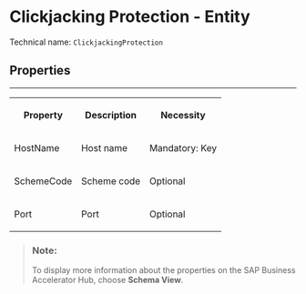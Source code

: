 <!-- loio5b78b7329612455cb722ea7e413d4895 -->

# Clickjacking Protection - Entity





Technical name: `ClickjackingProtection` 



## Properties

****


<table>
<tr>
<th valign="top">

Property



</th>
<th valign="top">

Description



</th>
<th valign="top">

Necessity



</th>
</tr>
<tr>
<td valign="top">

HostName



</td>
<td valign="top">

Host name



</td>
<td valign="top">

Mandatory: Key



</td>
</tr>
<tr>
<td valign="top">

SchemeCode



</td>
<td valign="top">

Scheme code



</td>
<td valign="top">

Optional



</td>
</tr>
<tr>
<td valign="top">

Port



</td>
<td valign="top">

Port



</td>
<td valign="top">

Optional



</td>
</tr>
</table>

> ### Note:  
> To display more information about the properties on the SAP Business Accelerator Hub, choose **Schema View**.

